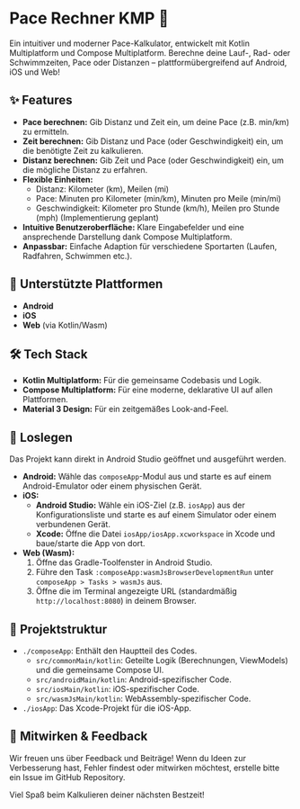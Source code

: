 # Pace Rechner KMP 🚀

Ein intuitiver und moderner Pace-Kalkulator, entwickelt mit Kotlin Multiplatform und Compose Multiplatform. Berechne deine Lauf-, Rad- oder Schwimmzeiten, Pace oder Distanzen – plattformübergreifend auf Android, iOS und Web!

## ✨ Features

*   **Pace berechnen:** Gib Distanz und Zeit ein, um deine Pace (z.B. min/km) zu ermitteln.
*   **Zeit berechnen:** Gib Distanz und Pace (oder Geschwindigkeit) ein, um die benötigte Zeit zu kalkulieren.
*   **Distanz berechnen:** Gib Zeit und Pace (oder Geschwindigkeit) ein, um die mögliche Distanz zu erfahren.
*   **Flexible Einheiten:**
    *   Distanz: Kilometer (km), Meilen (mi)
    *   Pace: Minuten pro Kilometer (min/km), Minuten pro Meile (min/mi)
    *   Geschwindigkeit: Kilometer pro Stunde (km/h), Meilen pro Stunde (mph) (Implementierung geplant)
*   **Intuitive Benutzeroberfläche:** Klare Eingabefelder und eine ansprechende Darstellung dank Compose Multiplatform.
*   **Anpassbar:** Einfache Adaption für verschiedene Sportarten (Laufen, Radfahren, Schwimmen etc.).

## 📱 Unterstützte Plattformen

*   **Android**
*   **iOS**
*   **Web** (via Kotlin/Wasm)

## 🛠️ Tech Stack

*   **Kotlin Multiplatform:** Für die gemeinsame Codebasis und Logik.
*   **Compose Multiplatform:** Für eine moderne, deklarative UI auf allen Plattformen.
*   **Material 3 Design:** Für ein zeitgemäßes Look-and-Feel.

## 🚀 Loslegen

Das Projekt kann direkt in Android Studio geöffnet und ausgeführt werden.

*   **Android:** Wähle das `composeApp`-Modul aus und starte es auf einem Android-Emulator oder einem physischen Gerät.
*   **iOS:**
    *   **Android Studio:** Wähle ein iOS-Ziel (z.B. `iosApp`) aus der Konfigurationsliste und starte es auf einem Simulator oder einem verbundenen Gerät.
    *   **Xcode:** Öffne die Datei `iosApp/iosApp.xcworkspace` in Xcode und baue/starte die App von dort.
*   **Web (Wasm):**
    1.  Öffne das Gradle-Toolfenster in Android Studio.
    2.  Führe den Task `:composeApp:wasmJsBrowserDevelopmentRun` unter `composeApp > Tasks > wasmJs` aus.
    3.  Öffne die im Terminal angezeigte URL (standardmäßig `http://localhost:8080`) in deinem Browser.

## 📂 Projektstruktur

*   `./composeApp`: Enthält den Hauptteil des Codes.
    *   `src/commonMain/kotlin`: Geteilte Logik (Berechnungen, ViewModels) und die gemeinsame Compose UI.
    *   `src/androidMain/kotlin`: Android-spezifischer Code.
    *   `src/iosMain/kotlin`: iOS-spezifischer Code.
    *   `src/wasmJsMain/kotlin`: WebAssembly-spezifischer Code.
*   `./iosApp`: Das Xcode-Projekt für die iOS-App.

## 🤝 Mitwirken & Feedback

Wir freuen uns über Feedback und Beiträge! Wenn du Ideen zur Verbesserung hast, Fehler findest oder mitwirken möchtest, erstelle bitte ein Issue im GitHub Repository.

Viel Spaß beim Kalkulieren deiner nächsten Bestzeit!